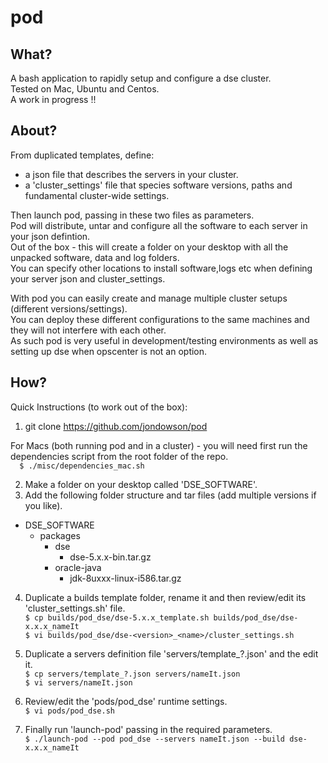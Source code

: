 # pod

## What?
A bash application to rapidly setup and configure a dse cluster.  
Tested on Mac, Ubuntu and Centos.   
A work in progress !!  

## About?
From duplicated templates, define:  
-  a json file that describes the servers in your cluster.
-  a 'cluster_settings' file that species software versions, paths and fundamental cluster-wide settings.  

Then launch pod, passing in these two files as parameters.  
Pod will distribute, untar and configure all the software to each server in your json defintion.  
Out of the box - this will create a folder on your desktop with all the unpacked software, data and log folders.  
You can specify other locations to install software,logs etc when defining your server json and cluster_settings.

With pod you can easily create and manage multiple cluster setups (different versions/settings).  
You can deploy these different configurations to the same machines and they will not interfere with each other.  
As such pod is very useful in development/testing environments as well as setting up dse when opscenter is not an option.     

## How?

Quick Instructions (to work out of the box):  

1) git clone https://github.com/jondowson/pod  

For Macs (both running pod and in a cluster) - you will need first run the dependencies script from the root folder of the repo.  
`  
$ ./misc/dependencies_mac.sh
`     

2) Make a folder on your desktop called 'DSE_SOFTWARE'.  
3) Add the following folder structure and tar files (add multiple versions if you like).

- DSE_SOFTWARE  
  - packages  
    - dse
      - dse-5.x.x-bin.tar.gz  
    - oracle-java  
      - jdk-8uxxx-linux-i586.tar.gz  

4) Duplicate a builds template folder, rename it and then review/edit its 'cluster_settings.sh' file.    
`
$ cp builds/pod_dse/dse-5.x.x_template.sh builds/pod_dse/dse-x.x.x_nameIt  
`  
`
$ vi builds/pod_dse/dse-<version>_<name>/cluster_settings.sh    
`  

5) Duplicate a servers definition file 'servers/template_?.json' and the edit it.  
`
$ cp servers/template_?.json servers/nameIt.json  
`  
`
$ vi servers/nameIt.json  
`    

6) Review/edit the 'pods/pod_dse' runtime settings.  
`
$ vi pods/pod_dse.sh  
`  

7) Finally run 'launch-pod' passing in the required parameters.  
`
$ ./launch-pod --pod pod_dse --servers nameIt.json --build dse-x.x.x_nameIt
`
